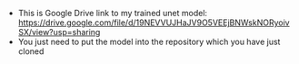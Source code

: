 - This is Google Drive link to my trained unet model:
        https://drive.google.com/file/d/19NEVVUJHaJV9O5VEEjBNWskNORyoivSX/view?usp=sharing
- You just need to put the model into the repository which you have just cloned

